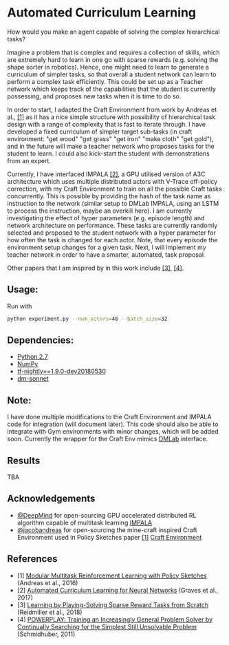 # Automated Curriculum Learning

How would you make an agent capable of solving the complex hierarchical tasks?

Imagine a problem that is complex and requires a collection of skills, which are extremely hard to learn in one go with sparse rewards (e.g. solving the shape sorter in robotics). Hence, one might need to learn to generate a curriculum of simpler tasks, so that overall a student network can learn to perform a complex task efficiently. This could be set up as a Teacher network which keeps track of the capabilities that the student is currently possessing, and proposes new tasks when it is time to do so.

In order to start, I adapted the Craft Environment from work by Andreas et al., [[1]](#References) as it has a nice simple structure with possibility of hierarchical task design with a range of complexity that is fast to iterate through. I have developed a fixed curriculum of simpler target sub-tasks (in craft environment: "get wood" "get grass" "get iron" "make cloth" "get gold"), and in the future will make a teacher network who proposes tasks for the student to learn. I could also kick-start the student with demonstrations from an expert.

Currently, I have interfaced IMPALA [[2]](#References), a GPU utilised  version of A3C architecture which uses multiple distributed actors with V-Trace off-policy correction, with my Craft Environment to train on all the possible Craft tasks concurrently. This is possible by providing the hash of the task name as instruction to the network (similar setup to DMLab IMPALA, using an LSTM to process the instruction, maybe an overkill here). I am currently investigating the effect of hyper parameters (e.g. episode length) and network architecture on performance. These tasks are currently randomly selected and proposed to the student network with a hyper parameter for how often the task is changed for each actor. Note, that every episode the environment setup changes for a given task. Next, I will implement my teacher network in order to have a smarter, automated, task proposal.

Other papers that I am inspired by in this work include [[3]](#References), [[4]](#References).

Usage:
------------

Run with

```sh
python experiment.py --num_actors=48 --batch_size=32
```

Dependencies:
------------

- [Python 2.7](https://www.python.org/)
- [NumPy](http://www.numpy.org/)
- [tf-nightly==1.9.0-dev20180530]()
- [dm-sonnet]()

Note:
------------
I have done multiple modifications to the Craft Environment and IMPALA code for integration (will document later). This code should also be able to integrate with Gym environments with minor changes, which will be added soon. Currently the wrapper for the Craft Env mimics [DMLab](https://github.com/deepmind/lab) interface.

Results
----------------

TBA

Acknowledgements
----------------

- [@DeepMind](https://github.com/deepmind) for open-sourcing GPU accelerated distributed RL algorithm capable of multitask learning [IMPALA](https://github.com/deepmind/scalable_agent)
- [@jacobandreas](https://github.com/jacobandreas) for open-sourcing the mine-craft inspired Craft Environment used in Policy Sketches paper [[1]](#References) [Craft Environment](https://github.com/jacobandreas/psketch)


References
----------
* [1] [Modular Multitask Reinforcement Learning with Policy Sketches](https://arxiv.org/abs/1611.01796) (Andreas et al., 2016)
* [2] [Automated Curriculum Learning for Neural Networks](https://arxiv.org/abs/1704.03003) (Graves et al., 2017)
* [3] [Learning by Playing-Solving Sparse Reward Tasks from Scratch](https://arxiv.org/abs/1802.10567) (Reidmiller et al., 2018)
* [4] [POWERPLAY: Training an Increasingly General Problem Solver by Continually Searching for the Simplest Still Unsolvable Problem](https://arxiv.org/abs/1602.01783) (Schmidhuber, 2011)
